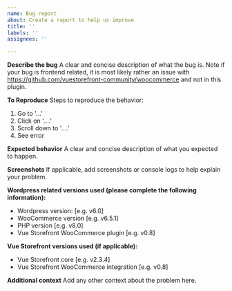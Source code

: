 ```yaml
---
name: Bug report
about: Create a report to help us improve
title: ''
labels: ''
assignees: ''

---
```


**Describe the bug**
A clear and concise description of what the bug is. Note if your bug is frontend related, it is most likely rather an issue with https://github.com/vuestorefront-community/woocommerce and not in this plugin.

**To Reproduce**
Steps to reproduce the behavior:
1. Go to '...'
2. Click on '....'
3. Scroll down to '....'
4. See error

**Expected behavior**
A clear and concise description of what you expected to happen.

**Screenshots**
If applicable, add screenshots or console logs to help explain your problem.

**Wordpress related versions used (please complete the following information):**
 - Wordpress version: [e.g. v6.0]
 - WooCommerce version [e.g. v6.5.1]
 - PHP version [e.g. v8.0]
 - Vue Storefront WooCommerce plugin [e.g. v0.8]
 
**Vue Storefront versions used (if applicable):**
 - Vue Storefront core [e.g. v2.3.4]
 - Vue Storefront WooCommerce integration [e.g. v0.8]

**Additional context**
Add any other context about the problem here.
